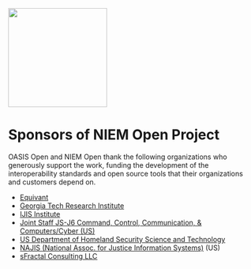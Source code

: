 <img src="artwork/NIEM-NO-Logo-v5.png" width="200">


# Sponsors of NIEM Open Project

OASIS Open and NIEM Open thank the following organizations who generously support the work, funding the development of the interoperability standards and open source tools that their organizations and customers depend on.  

* [Equivant](https://www.equivant.com/)
* [Georgia Tech Research Institute](https://gtri.gatech.edu/)
* [IJIS Institute](https://ijis.org/) 
* [Joint Staff JS-J6 Command, Control, Communication, & Computers/Cyber (US)](https://www.jcs.mil/Directorates/J6-C4-Cyber/)
* [US Department of Homeland Security Science and Technology](https://www.dhs.gov/science-and-technology)
* [NAJIS (National Assoc. for Justice Information Systems)](https://www.najis.org/) (US)
* [sFractal Consulting LLC](https://www.sfractal.com/)
